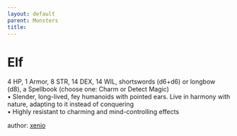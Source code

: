```yaml
---
layout: default
parent: Monsters 
title: 
--- 
```

# Elf
4 HP, 1 Armor, 8 STR, 14 DEX, 14 WIL, shortswords (d6+d6) or longbow (d8), a Spellbook (choose one&#58; Charm or Detect Magic)  
• Slender, long-lived, fey humanoids with pointed ears. Live in harmony with nature, adapting to it instead of conquering  
• Highly resistant to charming and mind-controlling effects  





author: [xenio](https://xenioinabottle.blogspot.com/2021/02/classic-monsters-for-cairnito-part-1.html) 


